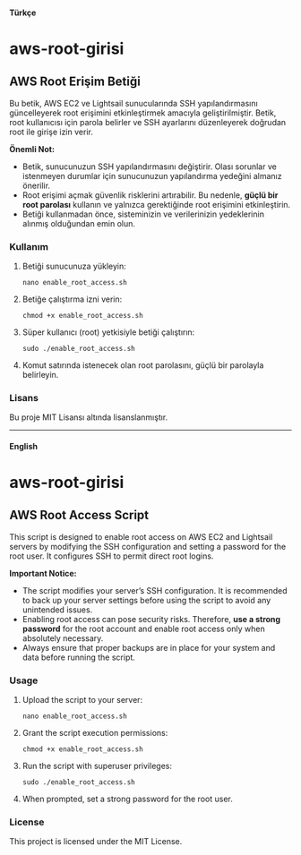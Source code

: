 #### Türkçe

# aws-root-girisi

## AWS Root Erişim Betiği

Bu betik, AWS EC2 ve Lightsail sunucularında SSH yapılandırmasını güncelleyerek root erişimini etkinleştirmek amacıyla geliştirilmiştir. Betik, root kullanıcısı için parola belirler ve SSH ayarlarını düzenleyerek doğrudan root ile girişe izin verir.

**Önemli Not:**  
- Betik, sunucunuzun SSH yapılandırmasını değiştirir. Olası sorunlar ve istenmeyen durumlar için sunucunuzun yapılandırma yedeğini almanız önerilir.  
- Root erişimi açmak güvenlik risklerini artırabilir. Bu nedenle, **güçlü bir root parolası** kullanın ve yalnızca gerektiğinde root erişimini etkinleştirin.  
- Betiği kullanmadan önce, sisteminizin ve verilerinizin yedeklerinin alınmış olduğundan emin olun.

### Kullanım

1. Betiği sunucunuza yükleyin:
   ```
   nano enable_root_access.sh
   ```
2. Betiğe çalıştırma izni verin:
   ```
   chmod +x enable_root_access.sh
   ```
3. Süper kullanıcı (root) yetkisiyle betiği çalıştırın:
   ```
   sudo ./enable_root_access.sh
   ```
4. Komut satırında istenecek olan root parolasını, güçlü bir parolayla belirleyin.

### Lisans

Bu proje MIT Lisansı altında lisanslanmıştır.

---

#### English

# aws-root-girisi

## AWS Root Access Script

This script is designed to enable root access on AWS EC2 and Lightsail servers by modifying the SSH configuration and setting a password for the root user. It configures SSH to permit direct root logins.

**Important Notice:**  
- The script modifies your server’s SSH configuration. It is recommended to back up your server settings before using the script to avoid any unintended issues.  
- Enabling root access can pose security risks. Therefore, **use a strong password** for the root account and enable root access only when absolutely necessary.  
- Always ensure that proper backups are in place for your system and data before running the script.

### Usage

1. Upload the script to your server:
   ```
   nano enable_root_access.sh
   ```
2. Grant the script execution permissions:
   ```
   chmod +x enable_root_access.sh
   ```
3. Run the script with superuser privileges:
   ```
   sudo ./enable_root_access.sh
   ```
4. When prompted, set a strong password for the root user.

### License

This project is licensed under the MIT License.
